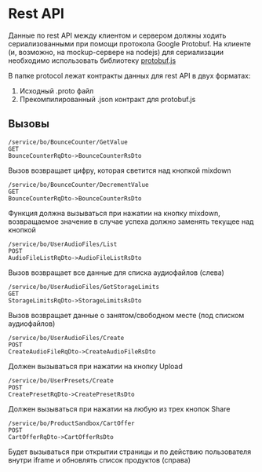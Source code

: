 # Rest API

Данные по rest API между клиентом и сервером
должны ходить сериализованными при помощи протокола
Google Protobuf. На клиенте (и, возможно, на mockup-сервере на nodejs)
для сериализации необходимо использовать библиотеку 
[protobuf.js](https://github.com/dcodeIO/ProtoBuf.js/)

В папке protocol лежат контракты данных для rest API в двух форматах:
1. Исходный .proto файл
2. Прекомпилированный .json контракт для protobuf.js

## Вызовы

```
/service/bo/BounceCounter/GetValue
GET
BounceCounterRqDto->BounceCounterRsDto
```

Вызов возвращает цифру, которая светится над кнопкой mixdown

```
/service/bo/BounceCounter/DecrementValue
GET
BounceCounterRqDto->BounceCounterRsDto
```

Функция должна вызываться при нажатии на кнопку mixdown, возвращаемое
значение в случае успеха должно заменять текущее над кнопкой 

```
/service/bo/UserAudioFiles/List
POST
AudioFileListRqDto->AudioFileListRsDto
```

Вызов возвращает все данные для списка аудиофайлов (слева)

```
/service/bo/UserAudioFiles/GetStorageLimits
GET
StorageLimitsRqDto->StorageLimitsRsDto
```

Вызов возвращает данные о занятом/свободном месте (под списком аудиофайлов)

```
/service/bo/UserAudioFiles/Create
POST
CreateAudioFileRqDto->CreateAudioFileRsDto
```

Должен вызываться при нажатии на кнопку Upload

```
/service/bo/UserPresets/Create
POST
CreatePresetRqDto->CreatePresetRsDto
```

Должен вызываться при нажатии на любую из трех кнопок Share

```
/service/bo/ProductSandbox/CartOffer
POST
CartOfferRqDto->CartOfferRsDto
```

Будет вызываться при открытии страницы и
 по действию пользователя внутри iframe и обновлять список продуктов (справа)